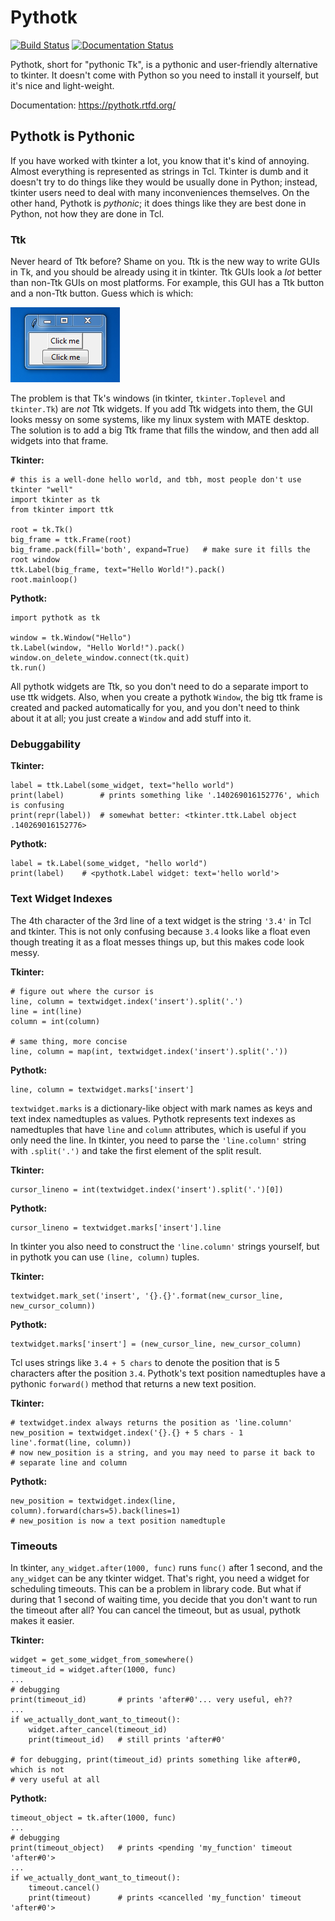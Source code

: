 # Pythotk

[![Build Status](https://travis-ci.org/Akuli/pythotk.svg?branch=master)](https://travis-ci.org/Akuli/pythotk)
[![Documentation Status](https://readthedocs.org/projects/pythotk/badge/?version=latest)](https://pythotk.readthedocs.io/en/latest/?badge=latest)

Pythotk, short for "pythonic Tk", is a pythonic and user-friendly alternative
to tkinter. It doesn't come with Python so you need to install it yourself, but
it's nice and light-weight.

Documentation: https://pythotk.rtfd.org/


## Pythotk is Pythonic

If you have worked with tkinter a lot, you know that it's kind of annoying.
Almost everything is represented as strings in Tcl. Tkinter is dumb and it
doesn't try to do things like they would be usually done in Python; instead,
tkinter users need to deal with many inconveniences themselves. On the other
hand, Pythotk is *pythonic*; it does things like they are best done in Python,
not how they are done in Tcl.


### Ttk

Never heard of Ttk before? Shame on you. Ttk is the new way to write GUIs in
Tk, and you should be already using it in tkinter. Ttk GUIs look a *lot* better
than non-Ttk GUIs on most platforms. For example, this GUI has a Ttk button and
a non-Ttk button. Guess which is which:

![good and bad button](tk-ttk.png)

The problem is that Tk's windows (in tkinter, `tkinter.Toplevel` and
`tkinter.Tk`) are *not* Ttk widgets. If you add Ttk widgets into them, the GUI
looks messy on some systems, like my linux system with MATE desktop. The
solution is to add a big Ttk frame that fills the window, and then add all
widgets into that frame.

**Tkinter:**

```python3
# this is a well-done hello world, and tbh, most people don't use tkinter "well"
import tkinter as tk
from tkinter import ttk

root = tk.Tk()
big_frame = ttk.Frame(root)
big_frame.pack(fill='both', expand=True)   # make sure it fills the root window
ttk.Label(big_frame, text="Hello World!").pack()
root.mainloop()
```

**Pythotk:**

```python3
import pythotk as tk

window = tk.Window("Hello")
tk.Label(window, "Hello World!").pack()
window.on_delete_window.connect(tk.quit)
tk.run()
```

All pythotk widgets are Ttk, so you don't need to do a separate import to use
ttk widgets. Also, when you create a pythotk `Window`, the big ttk frame is
created and packed automatically for you, and you don't need to think about it
at all; you just create a `Window` and add stuff into it.


### Debuggability

**Tkinter:**

```python3
label = ttk.Label(some_widget, text="hello world")
print(label)        # prints something like '.140269016152776', which is confusing
print(repr(label))  # somewhat better: <tkinter.ttk.Label object .140269016152776>
```

**Pythotk:**

```python3
label = tk.Label(some_widget, "hello world")
print(label)    # <pythotk.Label widget: text='hello world'>
```


### Text Widget Indexes

The 4th character of the 3rd line of a text widget is the string `'3.4'` in
Tcl and tkinter. This is not only confusing because `3.4` looks like a float
even though treating it as a float messes things up, but this makes code look
messy.

**Tkinter:**

```python3
# figure out where the cursor is
line, column = textwidget.index('insert').split('.')
line = int(line)
column = int(column)

# same thing, more concise
line, column = map(int, textwidget.index('insert').split('.'))
```

**Pythotk:**

```python3
line, column = textwidget.marks['insert']
```

`textwidget.marks` is a dictionary-like object with mark names as keys and text
index namedtuples as values. Pythotk represents text indexes as namedtuples
that have `line` and `column` attributes, which is useful if you only need the
line. In tkinter, you need to parse the `'line.column'` string with
`.split('.')` and take the first element of the split result.

**Tkinter:**

```python3
cursor_lineno = int(textwidget.index('insert').split('.')[0])
```

**Pythotk:**

```python3
cursor_lineno = textwidget.marks['insert'].line
```

In tkinter you also need to construct the `'line.column'` strings yourself, but
in pythotk you can use `(line, column)` tuples.

**Tkinter:**

```python3
textwidget.mark_set('insert', '{}.{}'.format(new_cursor_line, new_cursor_column))
```

**Pythotk:**

```python3
textwidget.marks['insert'] = (new_cursor_line, new_cursor_column)
```

Tcl uses strings like `3.4 + 5 chars` to denote the position that is 5
characters after the position `3.4`. Pythotk's text position namedtuples have a
pythonic `forward()` method that returns a new text position.

**Tkinter:**

```python3
# textwidget.index always returns the position as 'line.column'
new_position = textwidget.index('{}.{} + 5 chars - 1 line'.format(line, column))
# now new_position is a string, and you may need to parse it back to
# separate line and column
```

**Pythotk:**

```python3
new_position = textwidget.index(line, column).forward(chars=5).back(lines=1)
# new_position is now a text position namedtuple
```


### Timeouts

In tkinter, `any_widget.after(1000, func)` runs `func()` after 1 second, and
the `any_widget` can be any tkinter widget. That's right, you need a widget for
scheduling timeouts. This can be a problem in library code. But what if during
that 1 second of waiting time, you decide that you don't want to run the
timeout after all? You can cancel the timeout, but as usual, pythotk makes it
easier.

**Tkinter:**

```python3
widget = get_some_widget_from_somewhere()
timeout_id = widget.after(1000, func)
...
# debugging
print(timeout_id)       # prints 'after#0'... very useful, eh??
...
if we_actually_dont_want_to_timeout():
    widget.after_cancel(timeout_id)
    print(timeout_id)   # still prints 'after#0'

# for debugging, print(timeout_id) prints something like after#0, which is not
# very useful at all
```

**Pythotk:**

```python3
timeout_object = tk.after(1000, func)
...
# debugging
print(timeout_object)   # prints <pending 'my_function' timeout 'after#0'>
...
if we_actually_dont_want_to_timeout():
    timeout.cancel()
    print(timeout)      # prints <cancelled 'my_function' timeout 'after#0'>
```
